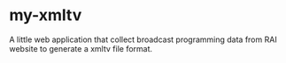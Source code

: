 # my-xmltv
A little web application that collect broadcast programming data from RAI website to generate a xmltv file format.
